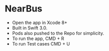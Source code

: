 # NearBus
- Open the app in Xcode 8+
- Built in Swift 3.0.
- Pods also pushed to the Repo for simplicity.
- To run the app, CMD + R
- To run Test cases CMD + U
